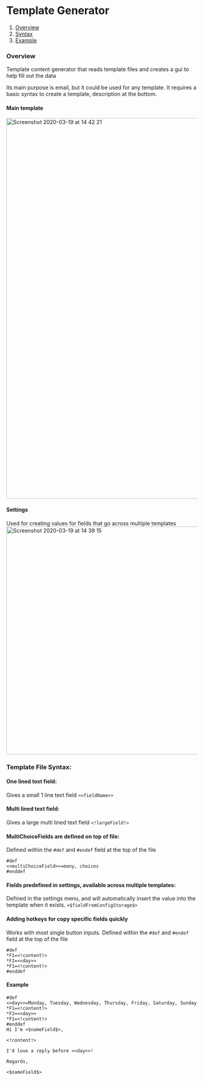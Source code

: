 # Template Generator


1. [Overview](#overview)
2. [Syntax](#syntax)
3. [Example](#example)


<a name="overview"></a>
### Overview
Template content generator that reads template files and creates a gui to help fill out the data

Its main purpose is email, but it could be used for any template. It requires a basic syntax to create a template, description at the bottom.

#### Main template
<img width="1002" alt="Screenshot 2020-03-19 at 14 42 21" src="https://user-images.githubusercontent.com/21195947/77079377-d9c6b500-69ef-11ea-9af9-19aceb65d337.png">

#### Settings
Used for creating values for fields that go across multiple templates
<img width="600" alt="Screenshot 2020-03-19 at 14 39 15" src="https://user-images.githubusercontent.com/21195947/77079428-f367fc80-69ef-11ea-86fa-55e9664ad3a2.png">

<a name="syntax"></a>
### Template File Syntax:

#### One lined text field:
Gives a small 1 line text field
```<<fieldName>>```

#### Multi lined text field:
Gives a large multi lined text field
```<!largeField!>```

#### MultiChoiceFields are defined on top of file:
Defined within the ```#def``` and ```#endef``` field at the top of the file
```
#def
<<multiChoiceField>>=many, choices
#enddef
```

#### Fields predefined in settings, available across multiple templates:
Defined in the settings menu, and will automatically insert the value into
the template when it exists.
```<$fieldFromConfigStorage$> ```

#### Adding hotkeys for copy specific fields quickly
Works with most single button inputs.
Defined within the ```#def``` and ```#endef``` field at the top of the file
```
#def
*F1=<!content!>
*F2=<<day>>
*F1=<!content!>
#enddef
````
<a name="example"></a>
#### Example
```
#def
<<day>>=Monday, Tuesday, Wednesday, Thursday, Friday, Saturday, Sunday
*F1=<!content!>
*F2=<<day>>
*F1=<!content!>
#enddef
Hi I'm <$nameField$>,

<!content!>

I'd love a reply before <<day>>!

Regards,

<$nameField$>
```

